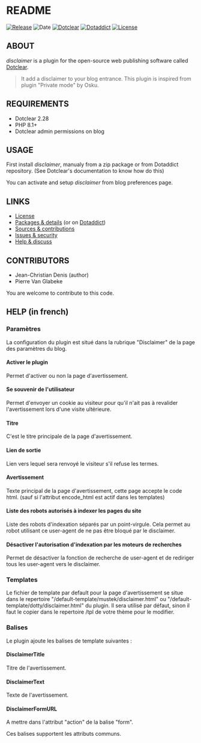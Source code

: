 # README

[![Release](https://img.shields.io/github/v/release/jcdenis/disclaimer?color=lightblue)](https://github.com/JcDenis/disclaimer/releases)
![Date](https://img.shields.io/github/release-date/jcdenis/disclaimer?color=red)
[![Dotclear](https://img.shields.io/badge/dotclear-v2.33-137bbb.svg)](https://fr.dotclear.org/download)
[![Dotaddict](https://img.shields.io/badge/dotaddict-official-9ac123.svg)](https://plugins.dotaddict.org/dc2/details/disclaimer)
[![License](https://img.shields.io/github/license/jcdenis/disclaimer?color=white)](https://github.com/JcDenis/disclaimer/src/branch/master/LICENSE)

## ABOUT

_disclaimer_ is a plugin for the open-source web publishing software called [Dotclear](https://www.dotclear.org).

> It add a disclaimer to your blog entrance. This plugin is inspired from plugin "Private mode"  by Osku.

## REQUIREMENTS

* Dotclear 2.28
* PHP 8.1+
* Dotclear admin permissions on blog

## USAGE

First install _disclaimer_, manualy from a zip package or from 
Dotaddict repository. (See Dotclear's documentation to know how do this)

You can activate and setup _disclaimer_ from blog preferences page.

## LINKS

* [License](https://github.com/JcDenis/disclaimer/src/branch/master/LICENSE)
* [Packages & details](https://github.com/JcDenis/disclaimer/releases) (or on [Dotaddict](https://plugins.dotaddict.org/dc2/details/disclaimer))
* [Sources & contributions](https://github.com/JcDenis/disclaimer)
* [Issues & security](https://github.com/JcDenis/disclaimer/issues)
* [Help & discuss](http://forum.dotclear.org/viewtopic.php?id=40000)

## CONTRIBUTORS

* Jean-Christian Denis (author)
* Pierre Van Glabeke

You are welcome to contribute to this code.

## HELP (in french)

### Paramètres

La configuration du plugin est situé dans
la rubrique "Disclaimer" de la page des paramètres du blog.

#### Activer le plugin

Permet d'activer ou non la page d'avertissement.

#### Se souvenir de l'utilisateur

Permet d'envoyer un cookie au visiteur pour qu'il n'ait pas
à revalider l'avertissement lors d'une visite ultérieure.

#### Titre

C'est le titre principale de la page d'avertissement.

#### Lien de sortie

Lien vers lequel sera renvoyé le visiteur s'il refuse les termes.

#### Avertissement

Texte principal de la page d'avertissement, cette page accepte le code html.
(sauf si l'attribut encode_html est actif dans les templates)

#### Liste des robots autorisés à indexer les pages du site

Liste des robots d'indexation séparés par un point-virgule.
Cela permet au robot utilisant ce user-agent de ne pas être bloqué par
le disclaimer.

#### Désactiver l'autorisation d'indexation par les moteurs de recherches

Permet de désactiver la fonction de recherche de user-agent et de rediriger
tous les user-agent vers le disclaimer.

### Templates

Le fichier de template par default pour la page d'avertissement 
se situe dans le repertoire "/default-template/mustek/disclaimer.html" ou
"/default-template/dotty/disclaimer.html" du plugin.
Il sera utilisé par défaut, sinon il faut le copier 
dans le repertoire /tpl de votre thème pour le modifier.

### Balises

Le plugin ajoute les balises de template suivantes :

#### DisclaimerTitle

Titre de l'avertissement.

#### DisclaimerText

Texte de l'avertissement.

#### DisclaimerFormURL

A mettre dans l'attribut "action" de la balise "form".

Ces balises supportent les attributs communs.
